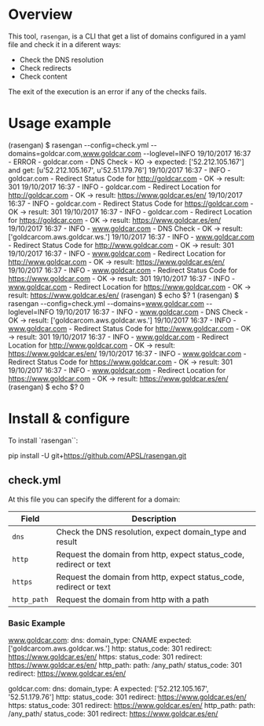 # Overview

This tool, `rasengan`, is a CLI that get a list of domains configured in a yaml
file and check it in a diferent ways:
  - Check the DNS resolution
  - Check redirects
  - Check content

The exit of the execution is an error if any of the checks fails.

# Usage example

  (rasengan) $ rasengan --config=check.yml --domains=goldcar.com,www.goldcar.com --loglevel=INFO
  19/10/2017 16:37 - ERROR - goldcar.com - DNS Check - KO -> expected: ['52.212.105.167'] and get: [u'52.212.105.167', u'52.51.179.76']
  19/10/2017 16:37 - INFO - goldcar.com - Redirect Status Code for http://goldcar.com - OK -> result: 301
  19/10/2017 16:37 - INFO - goldcar.com - Redirect Location for http://goldcar.com - OK -> result: https://www.goldcar.es/en/
  19/10/2017 16:37 - INFO - goldcar.com - Redirect Status Code for https://goldcar.com - OK -> result: 301
  19/10/2017 16:37 - INFO - goldcar.com - Redirect Location for https://goldcar.com - OK -> result: https://www.goldcar.es/en/
  19/10/2017 16:37 - INFO - www.goldcar.com - DNS Check - OK -> result: ['goldcarcom.aws.goldcar.ws.']
  19/10/2017 16:37 - INFO - www.goldcar.com - Redirect Status Code for http://www.goldcar.com - OK -> result: 301
  19/10/2017 16:37 - INFO - www.goldcar.com - Redirect Location for http://www.goldcar.com - OK -> result: https://www.goldcar.es/en/
  19/10/2017 16:37 - INFO - www.goldcar.com - Redirect Status Code for https://www.goldcar.com - OK -> result: 301
  19/10/2017 16:37 - INFO - www.goldcar.com - Redirect Location for https://www.goldcar.com - OK -> result: https://www.goldcar.es/en/
  (rasengan) $ echo $?
  1
  (rasengan) $ rasengan --config=check.yml --domains=www.goldcar.com --loglevel=INFO
  19/10/2017 16:37 - INFO - www.goldcar.com - DNS Check - OK -> result: ['goldcarcom.aws.goldcar.ws.']
  19/10/2017 16:37 - INFO - www.goldcar.com - Redirect Status Code for http://www.goldcar.com - OK -> result: 301
  19/10/2017 16:37 - INFO - www.goldcar.com - Redirect Location for http://www.goldcar.com - OK -> result: https://www.goldcar.es/en/
  19/10/2017 16:37 - INFO - www.goldcar.com - Redirect Status Code for https://www.goldcar.com - OK -> result: 301
  19/10/2017 16:37 - INFO - www.goldcar.com - Redirect Location for https://www.goldcar.com - OK -> result: https://www.goldcar.es/en/
  (rasengan) $ echo $?
  0


# Install & configure

To install `rasengan``:

  pip install -U git+https://github.com/APSL/rasengan.git


## check.yml

At this file you can specify the different for a domain:

| Field          | Description                                                        |
|----------------|--------------------------------------------------------------------|
| `dns`          | Check the DNS resolution, expect domain_type and result            |
| `http`         | Request the domain from http, expect status_code, redirect or text |
| `https`        | Request the domain from http, expect status_code, redirect or text |
| `http_path`    | Request the domain from http with a path                           |

### Basic Example

  www.goldcar.com:
    dns:
      domain_type: CNAME
      expected: ['goldcarcom.aws.goldcar.ws.']
    http:
      status_code: 301
      redirect: https://www.goldcar.es/en/
    https:
      status_code: 301
      redirect: https://www.goldcar.es/en/
    http_path:
      path: /any_path/
      status_code: 301
      redirect: https://www.goldcar.es/en/

  goldcar.com:
    dns:
      domain_type: A
      expected: ['52.212.105.167', '52.51.179.76']
    http:
      status_code: 301
      redirect: https://www.goldcar.es/en/
    https:
      status_code: 301
      redirect: https://www.goldcar.es/en/
    http_path:
      path: /any_path/
      status_code: 301
      redirect: https://www.goldcar.es/en/
